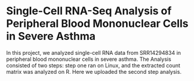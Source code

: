 # Single-Cell RNA-Seq Analysis of Peripheral Blood Mononuclear Cells in Severe Asthma
In this project, we analyzed single-cell RNA data from SRR14294834 in peripheral blood mononuclear cells in severe asthma.
The Analysis consisted of two steps: step one ran on Linux, and the extracted count matrix was analyzed on R.
Here we uploaded the second step analysis.
